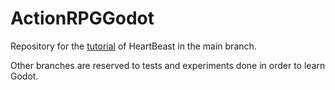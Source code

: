# ActionRPGGodot

Repository for the [tutorial](https://www.youtube.com/watch?v=mAbG8Oi-SvQ&amp;list=PL9FzW-m48fn2SlrW0KoLT4n5egNdX-W9a&amp;ab_channel=HeartBeast) of HeartBeast in the main branch.

Other branches are reserved to tests and experiments done in order to learn Godot.
